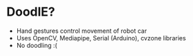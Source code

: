 # DoodlE?

- Hand gestures control movement of robot car
- Uses OpenCV, Mediapipe, Serial (Arduino), cvzone libraries
- No doodling :(
